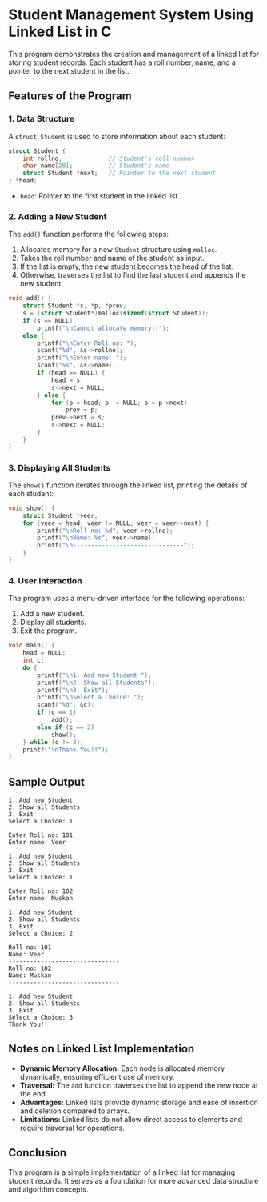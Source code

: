 # Student Management System Using Linked List in C

This program demonstrates the creation and management of a linked list for storing student records. Each student has a roll number, name, and a pointer to the next student in the list.

## Features of the Program

### 1. Data Structure

A `struct Student` is used to store information about each student:

```c
struct Student {
    int rollno;             // Student's roll number
    char name[20];          // Student's name
    struct Student *next;   // Pointer to the next student
} *head;
```

- `head`: Pointer to the first student in the linked list.

### 2. Adding a New Student

The `add()` function performs the following steps:

1. Allocates memory for a new `Student` structure using `malloc`.
2. Takes the roll number and name of the student as input.
3. If the list is empty, the new student becomes the head of the list.
4. Otherwise, traverses the list to find the last student and appends the new student.

```c
void add() {
    struct Student *s, *p, *prev;
    s = (struct Student*)malloc(sizeof(struct Student));
    if (s == NULL)
        printf("\nCannot allocate memory!!");
    else {
        printf("\nEnter Roll no: ");
        scanf("%d", &s->rollno);
        printf("\nEnter name: ");
        scanf("%s", &s->name);
        if (head == NULL) {
            head = s;
            s->next = NULL;
        } else {
            for (p = head; p != NULL; p = p->next)
                prev = p;
            prev->next = s;
            s->next = NULL;
        }
    }
}
```

### 3. Displaying All Students

The `show()` function iterates through the linked list, printing the details of each student:

```c
void show() {
    struct Student *veer;
    for (veer = head; veer != NULL; veer = veer->next) {
        printf("\nRoll no: %d", veer->rollno);
        printf("\nName: %s", veer->name);
        printf("\n-------------------------------");
    }
}
```

### 4. User Interaction

The program uses a menu-driven interface for the following operations:

1. Add a new student.
2. Display all students.
3. Exit the program.

```c
void main() {
    head = NULL;
    int c;
    do {
        printf("\n1. Add new Student ");
        printf("\n2. Show all Students");
        printf("\n3. Exit");
        printf("\nSelect a Choice: ");
        scanf("%d", &c);
        if (c == 1)
            add();
        else if (c == 2)
            show();
    } while (c != 3);
    printf("\nThank You!!");
}
```

## Sample Output

```
1. Add new Student 
2. Show all Students
3. Exit
Select a Choice: 1

Enter Roll no: 101
Enter name: Veer

1. Add new Student 
2. Show all Students
3. Exit
Select a Choice: 1

Enter Roll no: 102
Enter name: Muskan

1. Add new Student 
2. Show all Students
3. Exit
Select a Choice: 2

Roll no: 101
Name: Veer
-------------------------------
Roll no: 102
Name: Muskan
-------------------------------

1. Add new Student 
2. Show all Students
3. Exit
Select a Choice: 3
Thank You!!
```

## Notes on Linked List Implementation

- **Dynamic Memory Allocation:** Each node is allocated memory dynamically, ensuring efficient use of memory.
- **Traversal:** The `add` function traverses the list to append the new node at the end.
- **Advantages:** Linked lists provide dynamic storage and ease of insertion and deletion compared to arrays.
- **Limitations:** Linked lists do not allow direct access to elements and require traversal for operations.

## Conclusion

This program is a simple implementation of a linked list for managing student records. It serves as a foundation for more advanced data structure and algorithm concepts.
